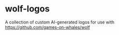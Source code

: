 # wolf-logos
A collection of custom AI-generated logos for use with https://github.com/games-on-whales/wolf
